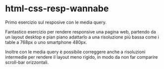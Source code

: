 # html-css-resp-wannabe
Primo esercizio sul resposive con le media query.

Fantastico esercizio per rendere responsive una pagina web, partendo da un layout desktop e pian piano adattarlo a una risoluzione più bassa come i table a 768px o uno smartphone 480px.

Inoltre con le media query è possibile correggere anche a risoluzioni intermedie per rendere il layout meno rigido, in modo da non far comparire scroll-bar orizzontali. 

